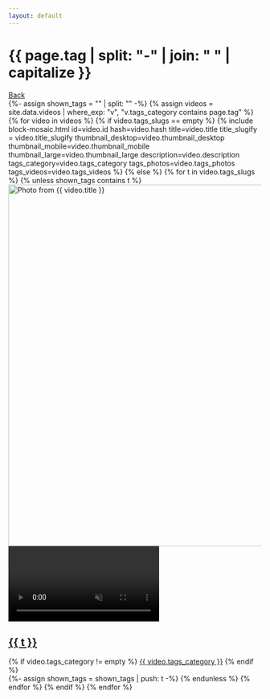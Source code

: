 ```yaml
---
layout: default
---
```


<h1 class="hidden">{{ page.tag | split: "-" | join: " " | capitalize }}</h1>
<div class="back-link-container"><a href="#" id="back-link">Back</a></div>
<div class="grid tag {{ page.url | slugify: 'pretty' }}">
    {%- assign shown_tags = "" | split: "" -%}
    {% assign videos = site.data.videos | where_exp: "v", "v.tags_category contains page.tag" %}
    {% for video in videos %}
        {% if video.tags_slugs == empty %}
            {% include block-mosaic.html
                id=video.id
                hash=video.hash
                title=video.title
                title_slugify = video.title_slugify
                thumbnail_desktop=video.thumbnail_desktop
                thumbnail_mobile=video.thumbnail_mobile
                thumbnail_large=video.thumbnail_large
                description=video.description
                tags_category=video.tags_category
                tags_photos=video.tags_photos
                tags_videos=video.tags_videos %}
        {% else %}
            {% for t in video.tags_slugs %}
            {% unless shown_tags contains t %}
                <div class="grid-item-mosaic link" data-id="{{ video.id }}">
                    <a href="{{ '/' | append: t | slugify: 'pretty' | append: '/' | relative_url }}">
                        <img
                            src="{{ video.thumbnail_desktop }}"
                            srcset="
                                {{ video.thumbnail_mobile }} 640w,
                                {{ video.thumbnail_desktop }} 960w,
                                {{ video.thumbnail_large }} 1280w"
                            sizes="(max-width: 600px) 640px, (max-width: 1024px) 960px, 1280px"
                            alt="Photo from {{ video.title }}"
                            width="1280"
                            height="720"
                            loading="lazy" />
                        <div class="overlay">
                            <video muted loop preload="none" playsinline></video>
                            <h2 data-content="{{ t }}" class="glitch">{{ t }}</h2>
                        </div>
                    </a>
                    {% if video.tags_category != empty %}
                        <a href="{{ '/' | append: video.tags_category | slugify: 'pretty' | append: '/' | relative_url }}"><span class="{{ video.tags_category }}">{{ video.tags_category }}</span></a>
                    {% endif %}
                </div>
                {%- assign shown_tags = shown_tags | push: t -%}
            {% endunless %}
            {% endfor %}
        {% endif %}
    {% endfor %}
</div>
